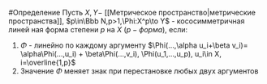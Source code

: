#Определение 
Пусть $X,Y -$ [[Метрическое пространство|метрические пространства]], $p\in\Bbb N,p>1,\Phi:X^p\to Y$ - кососимметричная линей ная форма степени $p$ на $X$ ($p-форма$), если:
1. $\Phi$ - линейно по каждому аргументу 
	$\Phi(...,\alpha u_i+\beta v_i)= \alpha\Phi(...,u_i) + \beta\Phi(...,v_i), \Phi(u_1,...,u_p), u_i\in X, i=\overline{1,p}$
2. Значение $\Phi$ меняет знак при перестановке любых двух аргументов